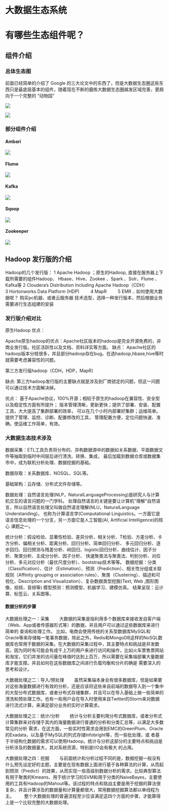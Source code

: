 # 大数据生态系统

# 有哪些生态组件呢？

## 组件介绍

### 总体生态图

前面已经简单的介绍了 Google 的三大论文中的东西了，但是大数据生态圈这些东西只是最底层基本的组件，随着现在不断的磨练大数据生态圈越发区域完善，更趋向于一个完整的 “动物园”

![](assets/000/02/02-1596952095915.png)


![](assets/000/02/02-1596952114873.png)



### 部分组件介绍


#### Ambari

![](assets/000/02/02-1596952240853.png)


#### Flume

![](assets/000/02/02-1596952265412.png)



#### Kafka


![](assets/000/02/02-1596952276594.png)


#### Sqoop


![](assets/000/02/02-1596952294173.png)


#### Zookeeper


![](assets/000/02/02-1596952305173.png)

## Hadoop 发行版的介绍



Hadoop的几个发行版：
	1 Apache Hadoop ；原生的Hadoop, 直接在服务器上下载所需要的组件Hadoop、
Hbase、Hive、Zookee 、Spark 、Solr、Flume 、Kafka等
	2 Cloudera’s Distribution Including Apache Hadoop（CDH）	
	3  Hortonworks Data Platform (HDP)
　　	4  MapR
　　 	5  EMR
	..
如何使用大数据呢？
购买pc机器、或者云服务器
技术选型，选择一种发行版本，然后根据业务需要进行生态组建的安装


### 发行版介绍对比


原生Hadoop 优点：

Apache原生hadoop的优点：Apache社区版本的hadoop是完全开源免费的，非商业发行版。社区活跃性以及文档、资料详实等方面。
缺点：
Apache社区的hadoop版本分枝很多，并且部分hadoop存在bug。在选hadoop,hbase,hive等时就需要考虑兼容性的问题。	


第三方发行版hadoop（CDH，HDP，MapR）

缺点:
第三方hadoop发行版的主要缺点就是涉及到厂商锁定的问题，但这一问题可以通过技术方面解决掉。

优点：
基于Apache协议，100%开源；相较于原生的hadoop在兼容性、安全型以及稳定性方面有所提升；
版本管理清晰，更新更快；提供了部署、安装、配置工具，大大提高了集群部署的效率，
可以在几个小时内部署好集群；运维简单。提供了管理、监控、诊断、配置修改的工具，
管理配置方便，定位问题快速、准确，使运维工作简单，有效。


### 大数据生态技术涉及



数据采集：ETL工具负责将分布的、异构数据源中的数据如关系数据、平面数据文件等抽取到临时中间层后进行清洗、转换、集成，
最后加载到数据仓库或数据集市中，成为联机分析处理、数据挖掘的基础。

数据存取：关系数据库、NOSQL、SQL等。

基础架构：云存储、分布式文件存储等。

数据处理：自然语言处理(NLP，NaturalLanguageProcessing)是研究人与计算机交互的语言问题的一门学科。
处理自然语言的关键是要让计算机"理解"自然语言，所以自然语言处理又叫做自然语言理解(NLU，NaturalLanguage Understanding)，
也称为计算语言学(Computational Linguistics。一方面它是语言信息处理的一个分支，另一方面它是人工智能(AI, Artificial Intelligence)的核心
课题之一。

统计分析：假设检验、显著性检验、差异分析、相关分析、T检验、方差分析、卡方分析、偏相关分析、距离分析、回归分析、简单回归分析、
多元回归分析、逐步回归、回归预测与残差分析、岭回归、logistic回归分析、曲线估计、因子分析、聚类分析、主成分分析、因子分析、
快速聚类法与聚类法、判别分析、对应分析、多元对应分析（最优尺度分析）、bootstrap技术等等。
数据挖掘：分类 （Classification）、估计（Estimation）、预测（Prediction）、相关性分组或关联规则（Affinity grouping or association rules）、聚类（Clustering）、描述和可视化、Description and Visualization）、复杂数据类型挖掘(Text, Web ,图形图像，视频，音频等)
模型预测：预测模型、机器学习、建模仿真。
结果呈现：云计算、标签云、关系图等。


#### 数据分析的步骤


大数据处理之一：采集
　　大数据的采集是指利用多个数据库来接收发自客户端（Web、App或者传感器形式等）的数据，并且用户可以通过这些数据库来进行简单的
查询和处理工作。
      比如，电商会使用传统的关系型数据库MySQL和Oracle等来存储每一笔事务数据，除此之外，Redis和MongoDB这样的NoSQL数据库也常用于数据的采集。在大数据的采集过程中，其主要特点和挑战是并发数高，因为同时有可能会有成千上万的用户来进行访问和操作，比如火车票售票网站和淘宝，它们并发的访问量在峰值时达到上百万，所以需要在采集端部署大量数据库才能支撑。并且如何在这些数据库之间进行负载均衡和分片的确是
需要深入的思考和设计。

大数据处理之二：导入/预处理
　　虽然采集端本身会有很多数据库，但是如果要对这些海量数据进行有效的分析，还是应该将这些来自前端的数据导入到一个集中的大型分布式数据库，或者分布式存储集群，并且可以在导入基础上做一些简单的清洗和预处理工作。也有一些用户会在导入时使用来自Twitter的Storm来对数据进行流式计算，来满足部分业务的实时计算需求。



大数据处理之三：统计/分析
　　统计与分析主要利用分布式数据库，或者分布式计算集群来对存储于其内的海量数据进行普通的分析和分类汇总等，以满足大多数常见的分析
需求，在这方面，一些实时性需求会用到EMC的GreenPlum、Oracle的Exadata，以及基于MySQL的列式存储Infobright等，而一些批处理，或
者基于半结构化数据的需求可以使用Hadoop。统计与分析这部分的主要特点和挑战是分析涉及的数据量大，其对系统资源，特别是I/O会有极大
的占用。

大数据处理之四：挖掘
　　与前面统计和分析过程不同的是，数据挖掘一般没有什么预先设定好的主题，主要是在现有数据上面进行基于各种算法的计算，从而起到预测（Predict）的效果，从而实现一些高级别数据分析的需求。比较典型算法有用于聚类的Kmeans、用于统计学习的SVM和用于分类的NaiveBayes，主要使用的工具有Hadoop的Mahout等。该过程的特点和挑战主要是用于挖掘的算法很复杂，并且计算涉及的数据量和计算量都很大，常用数据挖掘算法都以单线程为主。
　　整个大数据处理的普遍流程至少应该满足这四个方面的步骤，才能算得上是一个比较完整的大数据处理。
